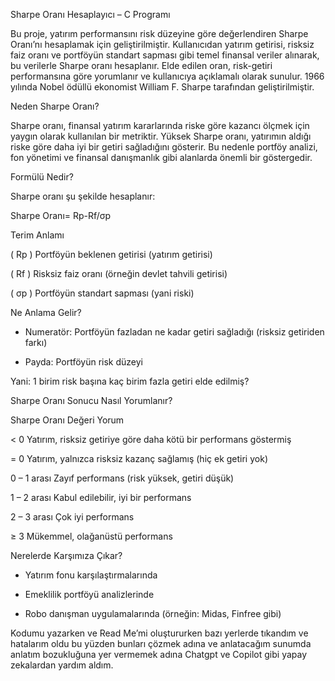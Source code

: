 Sharpe Oranı Hesaplayıcı – C Programı

Bu proje, yatırım performansını risk düzeyine göre değerlendiren Sharpe Oranı’nı hesaplamak için geliştirilmiştir. Kullanıcıdan yatırım getirisi, risksiz faiz oranı ve portföyün standart sapması gibi temel finansal veriler alınarak, bu verilerle Sharpe oranı hesaplanır. Elde edilen oran, risk-getiri performansına göre yorumlanır ve kullanıcıya açıklamalı olarak sunulur. 1966 yılında Nobel ödüllü ekonomist William F. Sharpe tarafından geliştirilmiştir.

Neden Sharpe Oranı?

Sharpe oranı, finansal yatırım kararlarında riske göre kazancı ölçmek için yaygın olarak kullanılan bir metriktir. Yüksek Sharpe oranı, yatırımın aldığı riske göre daha iyi bir getiri sağladığını gösterir. Bu nedenle portföy analizi, fon yönetimi ve finansal danışmanlık gibi alanlarda önemli bir göstergedir.

Formülü Nedir?

Sharpe oranı şu şekilde hesaplanır:


Sharpe Oranı=  Rp-Rf/σp

Terim	Anlamı

( Rp )	Portföyün beklenen getirisi (yatırım getirisi)

( Rf )	Risksiz faiz oranı (örneğin devlet tahvili getirisi)

( σp )	Portföyün standart sapması (yani riski)

Ne Anlama Gelir?

* Numeratör: Portföyün fazladan ne kadar getiri sağladığı (risksiz getiriden farkı)
  
* Payda: Portföyün risk düzeyi
  
Yani: 1 birim risk başına kaç birim fazla getiri elde edilmiş?


Sharpe Oranı Sonucu Nasıl Yorumlanır?

Sharpe Oranı Değeri	Yorum

< 0	Yatırım, risksiz getiriye göre daha kötü bir performans göstermiş

= 0	Yatırım, yalnızca risksiz kazanç sağlamış (hiç ek getiri yok)

0 – 1 arası	Zayıf performans (risk yüksek, getiri düşük)

1 – 2 arası	Kabul edilebilir, iyi bir performans

2 – 3 arası	Çok iyi performans

≥ 3	Mükemmel, olağanüstü performans

Nerelerde Karşımıza Çıkar?

* Yatırım fonu karşılaştırmalarında

* Emeklilik portföyü analizlerinde
  
* Robo danışman uygulamalarında (örneğin: Midas, Finfree gibi)
  

Kodumu yazarken ve Read Me’mi oluştururken bazı yerlerde tıkandım ve hatalarım oldu bu yüzden bunları çözmek adına ve anlatacağım sunumda anlatım bozukluğuna yer vermemek adına Chatgpt ve Copilot gibi yapay zekalardan yardım aldım.
